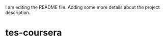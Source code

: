 I am editing the README file. Adding some more details about the project description.
# tes-coursera
